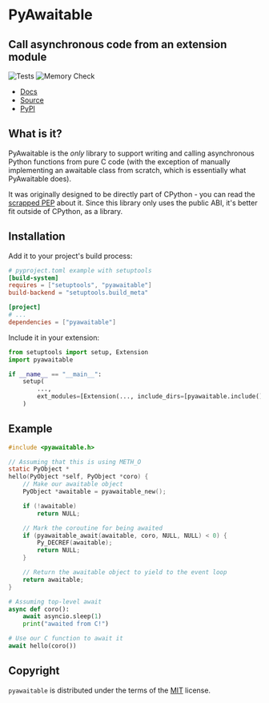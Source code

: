# PyAwaitable

## Call asynchronous code from an extension module

![Tests](https://github.com/ZeroIntensity/pyawaitable/actions/workflows/tests.yml/badge.svg)
![Memory Check](https://github.com/ZeroIntensity/pyawaitable/actions/workflows/memory_check.yml/badge.svg)

-   [Docs](https://awaitable.zintensity.dev)
-   [Source](https://github.com/ZeroIntensity/pyawaitable)
-   [PyPI](https://pypi.org/project/pyawaitable)

## What is it?

PyAwaitable is the *only* library to support writing and calling asynchronous Python functions from pure C code (with the exception of manually implementing an awaitable class from scratch, which is essentially what PyAwaitable does).

It was originally designed to be directly part of CPython - you can read the [scrapped PEP](https://gist.github.com/ZeroIntensity/8d32e94b243529c7e1c27349e972d926) about it. Since this library only uses the public ABI, it's better fit outside of CPython, as a library.

## Installation

Add it to your project's build process:

```toml
# pyproject.toml example with setuptools
[build-system]
requires = ["setuptools", "pyawaitable"]
build-backend = "setuptools.build_meta"

[project]
# ...
dependencies = ["pyawaitable"]
```

Include it in your extension:

```py
from setuptools import setup, Extension
import pyawaitable

if __name__ == "__main__":
    setup(
        ...,
        ext_modules=[Extension(..., include_dirs=[pyawaitable.include()])]
    )
```

## Example

```c
#include <pyawaitable.h>

// Assuming that this is using METH_O
static PyObject *
hello(PyObject *self, PyObject *coro) {
    // Make our awaitable object
    PyObject *awaitable = pyawaitable_new();

    if (!awaitable)
        return NULL;

    // Mark the coroutine for being awaited
    if (pyawaitable_await(awaitable, coro, NULL, NULL) < 0) {
        Py_DECREF(awaitable);
        return NULL;
    }

    // Return the awaitable object to yield to the event loop
    return awaitable;
}
```

```py
# Assuming top-level await
async def coro():
    await asyncio.sleep(1)
    print("awaited from C!")

# Use our C function to await it
await hello(coro())
```

## Copyright

`pyawaitable` is distributed under the terms of the [MIT](https://spdx.org/licenses/MIT.html) license.
